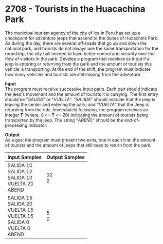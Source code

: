# 2708 - Tourists in the Huacachina Park

The municipal tourism agency of the city of Ica in Peru has set up a checkpoint for adventure jeeps that ascend to the dunes of Hucachina Park. As during the day, there are several off-roads that go up and down the national park, and tourists do not always use the same transportation for the round trip, the city hall needed to have better control and security over the flow of visitors in the park. Develop a program that receives as input if a jeep is entering or returning from the park and the amount of tourists this vehicle is transporting. At the end of the shift, the program must indicate how many vehicles and tourists are still missing from the adventure.

**Input**<br>
The program must receive successive input pairs. Each pair should indicate the jeep's movement and the amount of tourists it is carrying. The first entry should be "*SALIDA*" or "*VUELTA*". "*SALIDA*" should indicate that the jeep is leaving the center and entering the park; and "*VUELTA*" that the Jeep is returning from the ride. Immediately following, the program receives an integer **T** (where, 0 <= **T** <= 20) indicating the amount of tourists being transported by the jeep. The string "*ABEND*" should be the end-of-processing indicator.

**Output**<br>
As a goal the program must present two exits, one in each line: the amount of tourists and the amount of jeeps that still need to return from the park.

| Input Samples	                                                                                | Output Samples |
|:----------------------------------------------------------------------------------------------|:---------------|
| SALIDA 10 <br> SALIDA 12 <br> SALIDA 10 <br> VUELTA 20 <br> ABEND                             | 12 <br> 2      |
| SALIDA 15 <br> SALIDA 20 <br> VUELTA 15 <br> VUELTA 15 <br> SALIDA 0 <br> VUELTA 0 <br> ABEND | 5  <br> 0      |